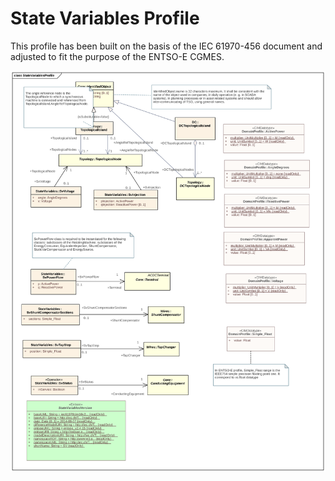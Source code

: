 # State Variables Profile

This profile has been built on the basis of the IEC 61970-456 document and adjusted to fit the purpose of the ENTSO-E CGMES.

![State Variables Profile](./StateVariables.svg)